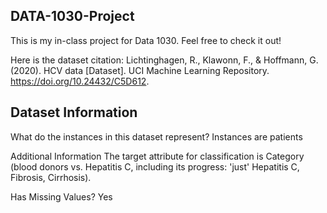 ## DATA-1030-Project
This is my in-class project for Data 1030. Feel free to check it out!

Here is the dataset citation: 
Lichtinghagen, R., Klawonn, F., & Hoffmann, G. (2020). HCV data [Dataset]. UCI Machine Learning Repository. https://doi.org/10.24432/C5D612.

## Dataset Information
What do the instances in this dataset represent?
Instances are patients

Additional Information
The target attribute for classification is Category (blood donors vs. Hepatitis C, including its progress: 'just' Hepatitis C, Fibrosis, Cirrhosis).

Has Missing Values?
Yes 